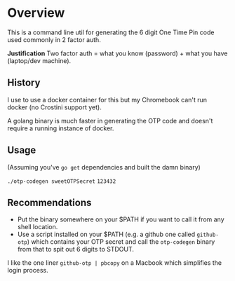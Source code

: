 # Overview

This is a command line util for generating the 6 digit One Time Pin code used commonly in 2 factor auth.

**Justification**
Two factor auth = what you know (password) + what you have (laptop/dev machine).


## History
I use to use a docker container for this but my Chromebook can't run docker (no Crostini support yet).

A golang binary is much faster in generating the OTP code and doesn't require a running instance of docker.

## Usage

(Assuming you've `go get` dependencies and built the damn binary)

`./otp-codegen sweetOTPSecret`
`123432`


## Recommendations
- Put the binary somewhere on your $PATH if you want to call it from any shell location.
- Use a script installed on your $PATH (e.g. a github one called `github-otp`) which contains your OTP secret and call the `otp-codegen` binary from that to spit out 6 digits to STDOUT.

I like the one liner `github-otp | pbcopy` on a Macbook which simplifies the login process.